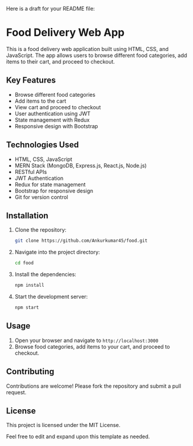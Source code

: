 Here is a draft for your README file:

# Food Delivery Web App

This is a food delivery web application built using HTML, CSS, and JavaScript. The app allows users to browse different food categories, add items to their cart, and proceed to checkout.

## Key Features

- Browse different food categories
- Add items to the cart
- View cart and proceed to checkout
- User authentication using JWT
- State management with Redux
- Responsive design with Bootstrap

## Technologies Used

- HTML, CSS, JavaScript
- MERN Stack (MongoDB, Express.js, React.js, Node.js)
- RESTful APIs
- JWT Authentication
- Redux for state management
- Bootstrap for responsive design
- Git for version control

## Installation

1. Clone the repository:
   ```bash
   git clone https://github.com/Ankurkumar45/food.git
   ```
2. Navigate into the project directory:
   ```bash
   cd food
   ```
3. Install the dependencies:
   ```bash
   npm install
   ```
4. Start the development server:
   ```bash
   npm start
   ```

## Usage

1. Open your browser and navigate to `http://localhost:3000`
2. Browse food categories, add items to your cart, and proceed to checkout.

## Contributing

Contributions are welcome! Please fork the repository and submit a pull request.

## License

This project is licensed under the MIT License.

Feel free to edit and expand upon this template as needed.
